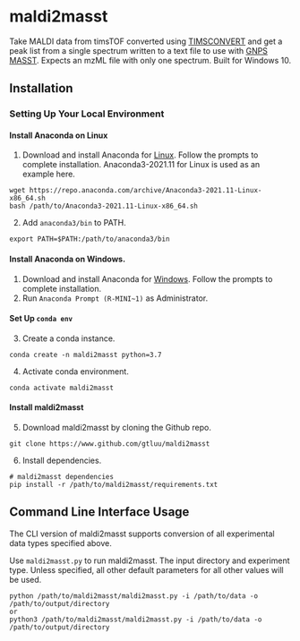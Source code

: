 # maldi2masst

Take MALDI data from timsTOF converted using [TIMSCONVERT](https://github.com/gtluu/timsconvert) and get a peak list from a single spectrum written to a text file to use with [GNPS MASST](https://masst.ucsd.edu/). Expects an mzML file with only one spectrum. Built for Windows 10.

## Installation

### Setting Up Your Local Environment

#### Install Anaconda on Linux

1. Download and install Anaconda for [Linux](https://repo.anaconda.com/archive/Anaconda3-2021.11-Linux-x86_64.sh). 
Follow the prompts to complete installation. Anaconda3-2021.11 for Linux is used as an example here.
```
wget https://repo.anaconda.com/archive/Anaconda3-2021.11-Linux-x86_64.sh
bash /path/to/Anaconda3-2021.11-Linux-x86_64.sh
```
2. Add ```anaconda3/bin``` to PATH.
```
export PATH=$PATH:/path/to/anaconda3/bin
```

#### Install Anaconda on Windows.

1. Download and install Anaconda for [Windows](https://repo.anaconda.com/archive/Anaconda3-2021.11-Windows-x86_64.exe). 
Follow the prompts to complete installation.
2. Run ```Anaconda Prompt (R-MINI~1)``` as Administrator.

#### Set Up ```conda env```

3. Create a conda instance.
```
conda create -n maldi2masst python=3.7
```
4. Activate conda environment.
```
conda activate maldi2masst
```

#### Install maldi2masst

5. Download maldi2masst by cloning the Github repo.
```
git clone https://www.github.com/gtluu/maldi2masst
```
6. Install dependencies.
```
# maldi2masst dependencies
pip install -r /path/to/maldi2masst/requirements.txt
```

## Command Line Interface Usage

The CLI version of maldi2masst supports conversion of all experimental data types specified above.

Use ```maldi2masst.py``` to run maldi2masst. The input directory and experiment type. Unless specified, all other 
default parameters for all other values will be used.
```
python /path/to/maldi2masst/maldi2masst.py -i /path/to/data -o /path/to/output/directory
or
python3 /path/to/maldi2masst/maldi2masst.py -i /path/to/data -o /path/to/output/directory
```
